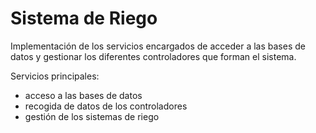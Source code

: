 # Sistema de Riego

Implementación de los servicios encargados de acceder a las bases de datos y gestionar los diferentes controladores que forman el sistema.

Servicios principales:

- acceso a las bases de datos
- recogida de datos de los controladores
- gestión de los sistemas de riego
